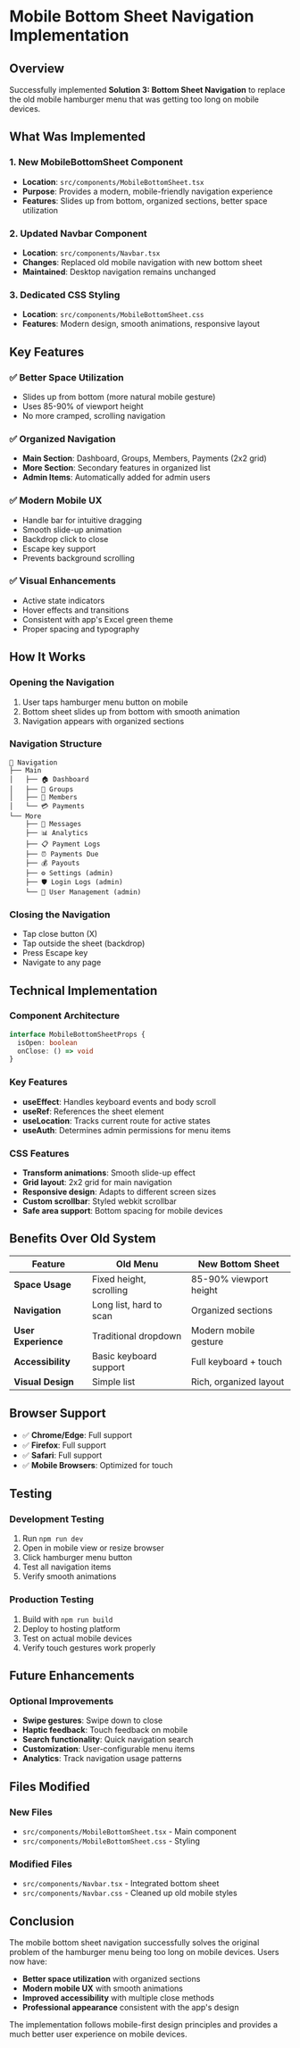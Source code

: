 # Mobile Bottom Sheet Navigation Implementation

## Overview
Successfully implemented **Solution 3: Bottom Sheet Navigation** to replace the old mobile hamburger menu that was getting too long on mobile devices.

## What Was Implemented

### 1. New MobileBottomSheet Component
- **Location**: `src/components/MobileBottomSheet.tsx`
- **Purpose**: Provides a modern, mobile-friendly navigation experience
- **Features**: Slides up from bottom, organized sections, better space utilization

### 2. Updated Navbar Component
- **Location**: `src/components/Navbar.tsx`
- **Changes**: Replaced old mobile navigation with new bottom sheet
- **Maintained**: Desktop navigation remains unchanged

### 3. Dedicated CSS Styling
- **Location**: `src/components/MobileBottomSheet.css`
- **Features**: Modern design, smooth animations, responsive layout

## Key Features

### ✅ **Better Space Utilization**
- Slides up from bottom (more natural mobile gesture)
- Uses 85-90% of viewport height
- No more cramped, scrolling navigation

### ✅ **Organized Navigation**
- **Main Section**: Dashboard, Groups, Members, Payments (2x2 grid)
- **More Section**: Secondary features in organized list
- **Admin Items**: Automatically added for admin users

### ✅ **Modern Mobile UX**
- Handle bar for intuitive dragging
- Smooth slide-up animation
- Backdrop click to close
- Escape key support
- Prevents background scrolling

### ✅ **Visual Enhancements**
- Active state indicators
- Hover effects and transitions
- Consistent with app's Excel green theme
- Proper spacing and typography

## How It Works

### **Opening the Navigation**
1. User taps hamburger menu button on mobile
2. Bottom sheet slides up from bottom with smooth animation
3. Navigation appears with organized sections

### **Navigation Structure**
```
📱 Navigation
├── Main
│   ├── 🏠 Dashboard
│   ├── 👥 Groups  
│   ├── 👤 Members
│   └── 💳 Payments
└── More
    ├── 💬 Messages
    ├── 📊 Analytics
    ├── 📋 Payment Logs
    ├── ⏰ Payments Due
    ├── 💰 Payouts
    ├── ⚙️ Settings (admin)
    ├── 🛡️ Login Logs (admin)
    └── 👥 User Management (admin)
```

### **Closing the Navigation**
- Tap close button (X)
- Tap outside the sheet (backdrop)
- Press Escape key
- Navigate to any page

## Technical Implementation

### **Component Architecture**
```typescript
interface MobileBottomSheetProps {
  isOpen: boolean
  onClose: () => void
}
```

### **Key Features**
- **useEffect**: Handles keyboard events and body scroll
- **useRef**: References the sheet element
- **useLocation**: Tracks current route for active states
- **useAuth**: Determines admin permissions for menu items

### **CSS Features**
- **Transform animations**: Smooth slide-up effect
- **Grid layout**: 2x2 grid for main navigation
- **Responsive design**: Adapts to different screen sizes
- **Custom scrollbar**: Styled webkit scrollbar
- **Safe area support**: Bottom spacing for mobile devices

## Benefits Over Old System

| Feature | Old Menu | New Bottom Sheet |
|---------|----------|------------------|
| **Space Usage** | Fixed height, scrolling | 85-90% viewport height |
| **Navigation** | Long list, hard to scan | Organized sections |
| **User Experience** | Traditional dropdown | Modern mobile gesture |
| **Accessibility** | Basic keyboard support | Full keyboard + touch |
| **Visual Design** | Simple list | Rich, organized layout |

## Browser Support

- ✅ **Chrome/Edge**: Full support
- ✅ **Firefox**: Full support  
- ✅ **Safari**: Full support
- ✅ **Mobile Browsers**: Optimized for touch

## Testing

### **Development Testing**
1. Run `npm run dev`
2. Open in mobile view or resize browser
3. Click hamburger menu button
4. Test all navigation items
5. Verify smooth animations

### **Production Testing**
1. Build with `npm run build`
2. Deploy to hosting platform
3. Test on actual mobile devices
4. Verify touch gestures work properly

## Future Enhancements

### **Optional Improvements**
- **Swipe gestures**: Swipe down to close
- **Haptic feedback**: Touch feedback on mobile
- **Search functionality**: Quick navigation search
- **Customization**: User-configurable menu items
- **Analytics**: Track navigation usage patterns

## Files Modified

### **New Files**
- `src/components/MobileBottomSheet.tsx` - Main component
- `src/components/MobileBottomSheet.css` - Styling

### **Modified Files**
- `src/components/Navbar.tsx` - Integrated bottom sheet
- `src/components/Navbar.css` - Cleaned up old mobile styles

## Conclusion

The mobile bottom sheet navigation successfully solves the original problem of the hamburger menu being too long on mobile devices. Users now have:

- **Better space utilization** with organized sections
- **Modern mobile UX** with smooth animations
- **Improved accessibility** with multiple close methods
- **Professional appearance** consistent with the app's design

The implementation follows mobile-first design principles and provides a much better user experience on mobile devices.

